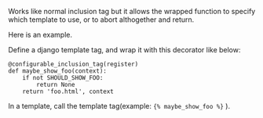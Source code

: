Works like normal inclusion tag but it allows the wrapped function to specify which template to use, or to abort althogether and return.

Here is an example.

Define a django template tag, and wrap it with this decorator like below:

    @configurable_inclusion_tag(register)
    def maybe_show_foo(context):
        if not SHOULD_SHOW_FOO:
            return None
        return 'foo.html', context

In a template, call the template tag(example: `{% maybe_show_foo %}` ).
